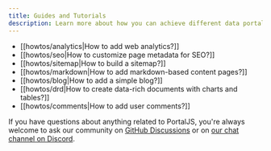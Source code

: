```yaml
---
title: Guides and Tutorials
description: Learn more about how you can achieve different data portal features with PortalJS
---
```


- [[howtos/analytics|How to add web analytics?]]
- [[howtos/seo|How to customize page metadata for SEO?]]
- [[howtos/sitemap|How to build a sitemap?]]
- [[howtos/markdown|How to add markdown-based content pages?]]
- [[howtos/blog|How to add a simple blog?]]
- [[howtos/drd|How to create data-rich documents with charts and tables?]]
- [[howtos/comments|How to add user comments?]]

If you have questions about anything related to PortalJS, you're always welcome to ask our community on [GitHub Discussions](https://github.com/datopian/portaljs/discussions) or on [our chat channel on Discord](https://discord.gg/EeyfGrGu4U).

